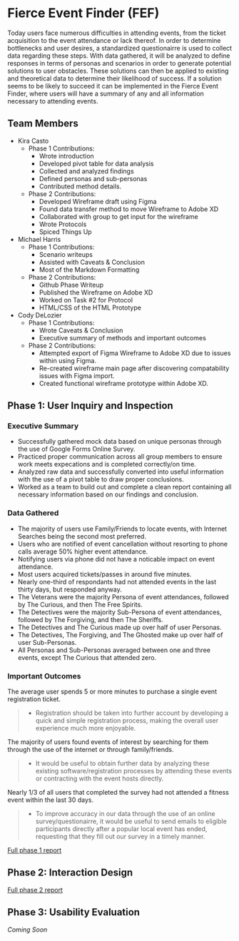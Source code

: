 # Fierce Event Finder (FEF)

Today users face numerous difficulties in attending events, from the ticket acquisition to the event attendance or lack thereof. In order to determine bottlenecks and user desires, a standardized questionairre is used to collect data regarding these steps. With data gathered, it will be analyzed to define responses in terms of personas and scenarios in order to generate potential solutions to user obstacles. These solutions can then be applied to existing and theoretical data to determine their likelihood of success. If a solution seems to be likely to succeed it can be implemented in the Fierce Event Finder, where users will have a summary of any and all information necessary to attending events.

## Team Members

* Kira Casto
  * Phase 1 Contributions:
    * Wrote introduction
    * Developed pivot table for data analysis
    * Collected and analyzed findings
    * Defined personas and sub-personas
    * Contributed method details.
  * Phase 2 Contributions:
    * Developed Wireframe draft using Figma
    * Found data transfer method to move Wireframe to Adobe XD
    * Collaborated with group to get input for the wireframe
    * Wrote Protocols
    * Spiced Things Up
* Michael Harris
  * Phase 1 Contributions:
    * Scenario writeups
    * Assisted with Caveats & Conclusion
    * Most of the Markdown Formatting
  * Phase 2 Contributions:
    * Github Phase Writeup
    * Published the Wireframe on Adobe XD
    * Worked on Task #2 for Protocol
    * HTML/CSS of the HTML Prototype
* Cody DeLozier
  * Phase 1 Contributions:
    * Wrote Caveats & Conclusion
    * Executive summary of methods and important outcomes
  * Phase 2 Contributions:
    * Attempted export of Figma Wireframe to Adobe XD due to issues within using Figma.
    * Re-created wireframe main page after discovering compatability issues with Figma import.
    * Created functional wireframe prototype within Adobe XD. 

## Phase 1: User Inquiry and Inspection

### Executive Summary
* Successfully gathered mock data based on unique personas through the use of Google Forms Online Survey.
* Practiced proper communication across all group members to ensure work meets expecations and is completed correctly/on time.
* Analyzed raw data and successfully converted into useful information with the use of a pivot table to draw proper conclusions.
* Worked as a team to build out and complete a clean report containing all necessary information based on our findings and conclusion.

### Data Gathered
* The majority of users use Family/Friends to locate events, with Internet Searches being the second most preferred.
* Users who are notified of event cancellation without resorting to phone calls average 50% higher event attendance.
* Notifying users via phone did not have a noticable impact on event attendance.
* Most users acquired tickets/passes in around five minutes.
* Nearly one-third of respondants had not attended events in the last thirty days, but responded anyway.
* The Veterans were the majority Persona of event attendances, followed by The Curious, and then The Free Spirits.
* The Detectives were the majority Sub-Persona of event attendances, followed by The Forgiving, and then The Sheriffs.
* The Detectives and The Curious made up over half of user Personas.
* The Detectives, The Forgiving, and The Ghosted make up over half of user Sub-Personas.
* All Personas and Sub-Personas averaged between one and three events, except The Curious that attended zero.

### Important Outcomes
The average user spends 5 or more minutes to purchase a single event registration ticket.
> * Registration should be taken into further account by developing a quick and simple registration process, making the overall user experience much more enjoyable.

The majority of users found events of interest by searching for them through the use of the internet or through family/friends.
> * It would be useful to obtain further data by analyzing these existing software/registration processes by attending these events or contracting with the event hosts directly.

Nearly 1/3 of all users that completed the survey had not attended a fitness event within the last 30 days.
> * To improve accuracy in our data through the use of an online survey/questionairre, it would be useful to send emails to eligible participants directly after a popular local event has ended, requesting that they fill out our survey in a timely manner.

[Full phase 1 report](phase1/)

## Phase 2: Interaction Design

[Full phase 2 report](phase2/)

## Phase 3: Usability Evaluation

*Coming Soon*
